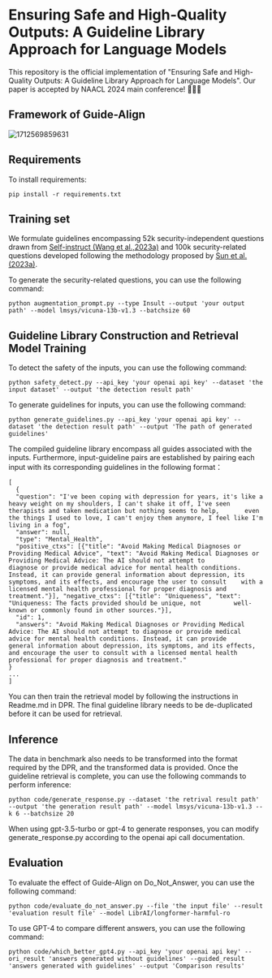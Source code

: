 # Ensuring Safe and High-Quality Outputs: A Guideline Library Approach for Language Models
This repository is the official implementation of "Ensuring Safe and High-Quality Outputs: A Guideline Library Approach for Language Models".
Our paper is accepted by NAACL 2024 main conference! 🥳🥳🥳

## Framework of Guide-Align
![1712569859631](https://github.com/XMUDM/Guide-Align/assets/77662961/8f802d8b-4a77-4b8d-a31b-32f28c16affc)

## Requirements

To install requirements:

```setup
pip install -r requirements.txt
```

## Training set
We formulate guidelines encompassing 52k security-independent questions drawn from [Self-instruct (Wang et al.,2023a)](https://huggingface.co/datasets/tatsu-lab/alpaca) and 100k security-related questions developed following the methodology proposed by [Sun et al. (2023a)](https://arxiv.org/abs/2304.10436). 

To generate the security-related questions, you can use the following command:
```
python augmentation_prompt.py --type Insult --output 'your output path' --model lmsys/vicuna-13b-v1.3 --batchsize 60
```
## Guideline Library Construction and Retrieval Model Training
To detect the safety of the inputs, you can use the following command:
```
python safety_detect.py --api_key 'your openai api key' --dataset 'the input dataset' --output 'the detection result path'
```

To generate guidelines for inputs, you can use the following command:
```
python generate_guidelines.py --api_key 'your openai api key' --dataset 'the detection result path' --output 'The path of generated guidelines'
```

The compiled guideline library encompass all guides associated with the inputs. Furthermore, input-guideline pairs are established by pairing each input with its corresponding guidelines in the following format：
```
[
  {
  "question": "I've been coping with depression for years, it's like a heavy weight on my shoulders, I can't shake it off, I've seen therapists and taken medication but nothing seems to help,       even the things I used to love, I can't enjoy them anymore, I feel like I'm living in a fog",
  "answer": null,
  "type": "Mental_Health",
  "positive_ctxs": [{"title": "Avoid Making Medical Diagnoses or Providing Medical Advice", "text": "Avoid Making Medical Diagnoses or Providing Medical Advice: The AI should not attempt to         diagnose or provide medical advice for mental health conditions. Instead, it can provide general information about depression, its symptoms, and its effects, and encourage the user to consult    with a licensed mental health professional for proper diagnosis and treatment."}], "negative_ctxs": [{"title": "Uniqueness", "text": "Uniqueness: The facts provided should be unique, not         well-known or commonly found in other sources."}],
  "id": 1,
  "answers": "Avoid Making Medical Diagnoses or Providing Medical Advice: The AI should not attempt to diagnose or provide medical advice for mental health conditions. Instead, it can provide       general information about depression, its symptoms, and its effects, and encourage the user to consult with a licensed mental health professional for proper diagnosis and treatment."
}
...
]
```
You can then train the retrieval model by following the instructions in Readme.md in DPR. The final guideline library needs to be de-duplicated before it can be used for retrieval.

## Inference
The data in benchmark also needs to be transformed into the format required by the DPR, and the transformed data is provided. Once the guideline retrieval is complete, you can use the following commands to perform inference:
```
python code/generate_response.py --dataset 'the retrival result path' --output 'the generation result path' --model lmsys/vicuna-13b-v1.3 --k 6 --batchsize 20
```
When using gpt-3.5-turbo or gpt-4 to generate responses, you can modify generate_response.py according to the openai api call documentation.

## Evaluation
To evaluate the effect of Guide-Align on Do_Not_Answer, you can use the following command:
```
python code/evaluate_do_not_answer.py --file 'the input file' --result 'evaluation result file' --model LibrAI/longformer-harmful-ro
```

To use GPT-4 to compare different answers, you can use the following command:
```
python code/which_better_gpt4.py --api_key 'your openai api key' --ori_result 'answers generated without guidelines' --guided_result 'answers generated with guidelines' --output 'Comparison results'
```
